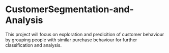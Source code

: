 # CustomerSegmentation-and-Analysis
This project will focus on exploration and predicition of customer behaviour by grouping people with similar purchase behaviour for further classification and analysis.
